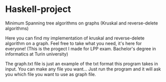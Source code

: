 # Haskell-project
Minimum Spanning tree algorithms on graphs (Kruskal and reverse-delete algorithms)


Here you can find my implementation of kruskal and reverse-delete algorithm on a graph.
Feel free to take what you need, it's here for everyone! 
(This is the progect I made for LPP exam. Bachelor's degree in informatics at Turin university)

The graph.txt file is just an example of the txt format this program takes in input. You can make any file you want...
Just run the program and it will ask you which file you want to use as graph file.
